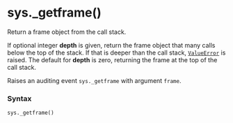 # sys._getframe()

Return a frame object from the call stack.

If optional integer **depth** is given, return the frame object that many calls below the top of the stack. If that is deeper than the call stack, [`ValueError`](/exceptions/ValueError.md) is raised. The default for **depth** is zero, returning the frame at the top of the call stack.

Raises an auditing event `sys._getframe` with argument `frame`.

### Syntax

```python
sys._getframe()
```